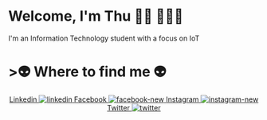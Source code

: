 # Welcome, I'm Thu 👋🏾 👩🏾‍💻

I'm an Information Technology student with a focus on IoT

# >👽 Where to find me 👽
<div align="center">
    <a href="#" target="_blank">Linkedin
        <img src="https://img.icons8.com/fluency/48/linkedin.png" alt="linkedin"/>
    </a>
    <a href="#" target="_blank">Facebook
        <img src="https://img.icons8.com/fluency/48/facebook-new.png" alt="facebook-new"/>
    </a>
    <a href="#" target="_blank">Instagram
        <img src="https://img.icons8.com/fluency/48/instagram-new.png" alt="instagram-new"/>
    </a>
    <a href="#" target="_blank">Twitter
        <img src="https://img.icons8.com/fluency/48/twitter.png" alt="twitter"/>
    </a>
</div>
